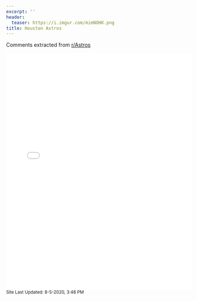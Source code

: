 ```yaml
---
excerpt: ''
header:
  teaser: https://i.imgur.com/mimNOHK.png
title: Houston Astros
---
```


Comments extracted from [r/Astros](https://reddit.com/r/Astros)
<iframe id="igraph" scrolling="no" style="border:none;" seamless="seamless" src="/plots/MLB/HOU.html" height="640" width="100%"></iframe>
<small>Site Last Updated: 8-5-2020, 3:48 PM</small>